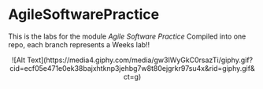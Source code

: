 # AgileSoftwarePractice

This is the labs for the module *Agile Software Practice* Compiled into one repo, each branch represents a Weeks lab!!

<p align="center">
![Alt Text](https://media4.giphy.com/media/gw3IWyGkC0rsazTi/giphy.gif?cid=ecf05e471e0ek38bajxhtknp3jehbg7w8t80ejgrkr97su4x&rid=giphy.gif&ct=g)
</p>

